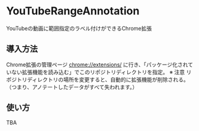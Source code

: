 # YouTubeRangeAnnotation
YouTubeの動画に範囲指定のラベル付けができるChrome拡張

## 導入方法
Chrome拡張の管理ページ [chrome://extensions/](chrome://extensions/) に行き、「パッケージ化されていない拡張機能を読み込む」でこのリポジトリディレクトリを指定。
※ 注意 リポジトリディレクトリの場所を変更すると、自動的に拡張機能が削除される。（つまり、アノテートしたデータがすべて失われます。）

## 使い方
TBA
